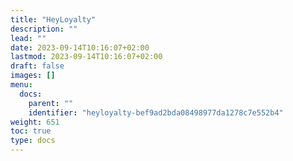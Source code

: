 ```yaml
---
title: "HeyLoyalty"
description: ""
lead: ""
date: 2023-09-14T10:16:07+02:00
lastmod: 2023-09-14T10:16:07+02:00
draft: false
images: []
menu:
  docs:
    parent: ""
    identifier: "heyloyalty-bef9ad2bda08498977da1278c7e552b4"
weight: 651
toc: true
type: docs
---
```

